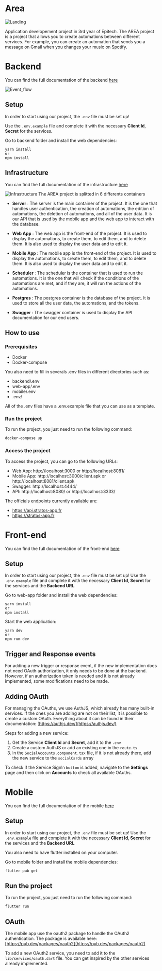 
# Area

![Landing](images/landing.png)

Application developement project in 3rd year of Epitech. The AREA project is a project that allows you to create automations between different services. For example, you can create an automation that sends you a message on Gmail when you changes your music on Spotify.

# Backend

You can find the full documentation of the backend [here](docs/back.md)

![Event_flow](images/event_flow.png)

## Setup

In order to start using our project, the `.env` file must be set up!

Use the `.env.example` file and complete it with the necessary **Client Id**, **Secret** for the services.

Go to backend folder and install the web dependencies:

```
yarn install
or
npm install
```



## Infrastructure

You can find the full documentation of the infrastructure [here](docs/infrastructure.md)

![Infrastructure](images/infrastructure.png)
The AREA project is splitted in 6 differents containers

- **Server** : The server is the main container of the project. It is the one that handles user authentication, the creation of automations, the edition of automations, the deletion of automations, and all of the user data. It is our API that is used by the mobile app and the web app to interact with the database.

- **Web App** : The web app is the front-end of the project. It is used to display the automations, to create them, to edit them, and to delete them. It is also used to display the user data and to edit it.

- **Mobile App** : The mobile app is the front-end of the project. It is used to display the automations, to create them, to edit them, and to delete them. It is also used to display the user data and to edit it.

- **Scheduler** : The scheduler is the container that is used to run the automations. It is the one that will check if the conditions of the automations are met, and if they are, it will run the actions of the automations.

- **Postgres** : The postgres container is the database of the project. It is used to store all the user data, the automations, and the tokens.

- **Swagger** : The swagger container is used to display the API documentation for our end users.

## How to use

### Prerequisites

- Docker
- Docker-compose

You also need to fill in severals .env files in different directories such as:

- backend/.env
- web-app/.env
- mobile/.env
- .env/

All of the .env files have a .env.example file that you can use as a template.

### Run the project

To run the project, you just need to run the following command:

```bash
docker-compose up
```

### Access the project

To access the project, you can go to the following URLs:

- Web App: http://localhost:3000 or http://localhost:8081/
- Mobile App: http://localhost:3000/client.apk or http://localhost:8081/client.apk
- Swagger: http://localhost:4444/
- API: http://localhost:8080/ or http://localhost:3333/

The officials endpoints currently available are:

- https://api.stratos-app.fr
- https://stratos-app.fr


# Front-end

You can find the full documentation of the front-end [here](docs/front.md)

## Setup

In order to start using our project, the `.env` file must be set up! 
Use the `.env.example` file and complete it with the necessary **Client Id**, **Secret** for the services and the **Backend URL**.

Go to web-app folder and install the web dependencies:

```
yarn install
or 
npm install
```
Start the web application:
```
yarn dev
or 
npm run dev
```

## Trigger and Response events

For adding a new trigger or response event, if the new implementation does not need OAuth authorization, it only needs to be done at the backend. However, if an authorization token is needed and it is not already implemented, some modifications need to be made.

## Adding OAuth

For managing the OAuths, we use AuthJS, which already has many built-in services. If the ones you are adding are not on their list, it is possible to create a custom OAuth. 
Everything about it can be found in their documentation: [https://authjs.dev/](https://authjs.dev/)

Steps for adding a new service:
 1. Get the Service **Client Id** and **Secret**, add it to the `.env`
 2. Create a custom AuthJS or add an existing one in the  `route.ts`
 3. In the `SocialAccounts.component.tsx` file, if it is not already there, add the new service to the `socialCards` array

To check if the Service SignIn `button` is added, navigate to the **Settings** page and then click on **Accounts** to check all available OAuths.

# Mobile

You can find the full documentation of the mobile [here](docs/mobile.md)

## Setup

In order to start using our project, the `.env` file must be set up!
Use the `.env.example` file and complete it with the necessary **Client Id**, **Secret** for the services and the **Backend URL**.

You also need to have flutter installed on your computer.

Go to mobile folder and install the mobile dependencies:

```bash
flutter pub get
```

## Run the project

To run the project, you just need to run the following command:

```bash
flutter run
```

## OAuth

The mobile app use the oauth2 package to handle the OAuth2 authentication. The package is available here: [https://pub.dev/packages/oauth2](https://pub.dev/packages/oauth2)

To add a new OAuth2 service, you need to add it to the `lib/services/oauth.dart` file. You can get inspired by the other services already implemented.

